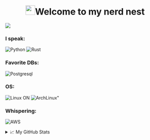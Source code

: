 <h1 align="center"><img src="https://raw.githubusercontent.com/iampavangandhi/iampavangandhi/master/gifs/Hi.gif" width="30px">Welcome to my nerd nest</h1>

![](https://visitor-badge.glitch.me/badge?page_id=MattBlack85.MattBlack85)

<h3>I speak:</h3>
<p align="left">
  <img alt="Python" src="https://img.shields.io/badge/-Python-2285b3?style=flat-square&logo=python&logoColor=white" />
  <img alt="Rust" src="https://img.shields.io/badge/Rust-000000?style=flat-square&logo=rust&logoColor=white" />
</p>

<h3> Favorite DBs:</h3>
<p align="left">
  <img alt="Postgresql" src="https://img.shields.io/badge/-Postgresql-247a9c?style=flat-square&logo=Postgresql&logoColor=white" />
</p>

<h3>OS:</h3>
<p align="left">
  <img alt="Linux" src="https://img.shields.io/badge/-Linux-e0a731?style=flat-square&logo=Linux&logoColor=white" />
  ON
  <img alt=ArchLinux" src="https://img.shields.io/badge/Arch_Linux-1793D1?style=flat-square&logo=arch-linux&logoColor=white" />
</p>

<h3>Whispering:</h3>
<p align="left">
  <img alt="AWS" src="https://img.shields.io/badge/-AWS-FF9900?style=flat-square&logo=amazon-aws&logoColor=white" />
</p>


<details>
<summary>📈 My GitHub Stats</summary>

<a href="https://github.com/MattBlack85/MattBlack85">
  <img align="center" src="https://github-readme-stats.vercel.app/api/top-langs/?username=MattBlack85&hide=c,&title_color=ffffff&text_color=c9cacc&icon_color=2bbc8a&bg_color=1d1f21" />
</a>
<a href="https://github.com/MattBlack85/MattBlack85">
  <img align="center" src="https://github-readme-stats.vercel.app/api?username=MattBlack85&show_icons=true&line_height=27&count_private=true&title_color=ffffff&text_color=c9cacc&icon_color=2bbc8a&bg_color=1d1f21" alt="Mattia's GitHub Stats" />
</a>
</details>
<!--
**MattBlack85/MattBlack85** is a ✨ _special_ ✨ repository because its `README.md` (this file) appears on your GitHub profile.

Here are some ideas to get you started:

- 🔭 I’m currently working on ...
- 🌱 I’m currently learning ...
- 👯 I’m looking to collaborate on ...
- 🤔 I’m looking for help with ...
- 💬 Ask me about ...
- 📫 How to reach me: ...
- 😄 Pronouns: ...
- ⚡ Fun fact: ...
-->
